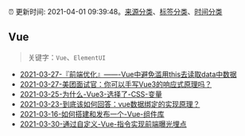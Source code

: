 :alarm_clock: 更新时间: 2021-04-01 09:39:48。[来源分类](../README.md)、[标签分类](../TAGS.md)、[时间分类](../TIMELINE.md)

## Vue


> 关键字：`Vue`、`ElementUI`



- [2021-03-27-『前端优化』——-Vue中避免滥用this去读取data中数据](https://www.ershicimi.com/p/c15b5c6e5dba897ee5a1ff21396753c1) 
- [2021-03-27-美团面试官：你可以手写Vue3的响应式原理吗？](https://www.ershicimi.com/p/c3766f8c0eaf47afea0eb9f4a45458bd) 
- [2021-03-25-为什么-Vue3-选择了-CSS-变量](https://www.ershicimi.com/p/9477760464afd96eea8de8e5f1bd0a7d) 
- [2021-03-23-到底该如何回答：vue数据绑定的实现原理？](https://www.ershicimi.com/p/6f155b7779afd43100c91af9d2430e95) 
- [2021-03-16-如何搭建和发布一个-Vue-组件库](https://www.ershicimi.com/p/ee244ffbb1bcb32cdce0f20cc9b9b6d6) 
- [2021-03-30-通过自定义-Vue-指令实现前端曝光埋点](https://www.ershicimi.com/p/e3c6fff3197960071292bb4abf5a0c51) 